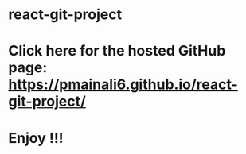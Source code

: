 # react-git-project

# Click here for the hosted GitHub page: https://pmainali6.github.io/react-git-project/

# Enjoy !!!
